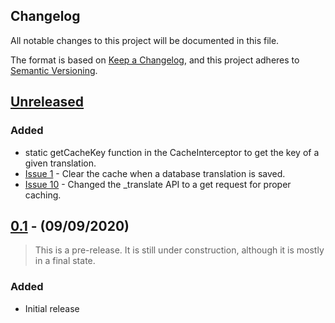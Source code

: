 ## Changelog

All notable changes to this project will be documented in this file.

The format is based on [Keep a Changelog](https://keepachangelog.com/en/1.0.0/),
and this project adheres to [Semantic Versioning](https://semver.org/spec/v2.0.0.html).

## [Unreleased]

### Added
- static getCacheKey function in the CacheInterceptor to get the key of a given translation.
- [Issue 1](https://github.com/tobytwigger/laravel-translate/issues/1) - Clear the cache when a database translation is saved.
- [Issue 10](https://github.com/tobytwigger/laravel-translate/issues/10) - Changed the _translate API to a get request for proper caching.

## [0.1] - (09/09/2020)

> This is a pre-release. It is still under construction, although it is mostly in a final state.

### Added
- Initial release

[Unreleased]: https://github.com/tobytwigger/laravel-translate/compare/v0.1...HEAD
[0.1]: https://github.com/bristol-su/support/releases/tag/v0.1
